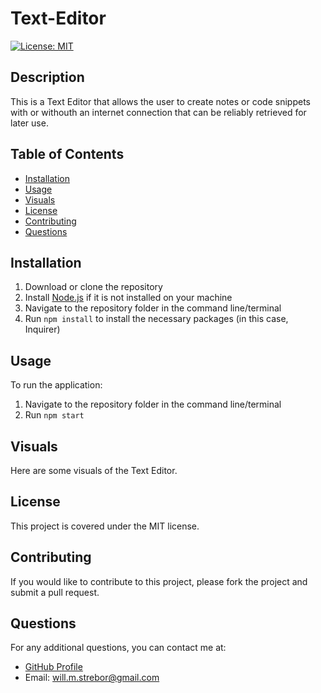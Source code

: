 # Text-Editor
  [![License: MIT](https://img.shields.io/badge/License-MIT-yellow.svg)](https://opensource.org/licenses/MIT)
  ## Description
  This is a Text Editor that allows the user to create notes or code snippets with or withouth an internet connection that can be reliably retrieved for later use.
  ## Table of Contents
  - [Installation](#installation)
  - [Usage](#usage)
  - [Visuals](#visuals)
  - [License](#license)
  - [Contributing](#contributing)
  - [Questions](#questions)
  ## Installation
  1. Download or clone the repository
  2. Install [Node.js](https://nodejs.org/) if it is not installed on your machine
  3. Navigate to the repository folder in the command line/terminal
  4. Run `npm install` to install the necessary packages (in this case, Inquirer)
  ## Usage
  To run the application:
  1. Navigate to the repository folder in the command line/terminal
  2. Run `npm start`
  ## Visuals
  Here are some visuals of the Text Editor.
  ## License
  This project is covered under the MIT license.
  ## Contributing
  If you would like to contribute to this project, please fork the project and submit a pull request.
  ## Questions
  For any additional questions, you can contact me at:
  - [GitHub Profile](https://github.com/Nettooffnook)
  - Email: will.m.strebor@gmail.com